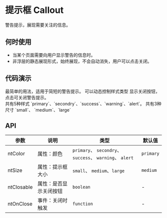 # 提示框 Callout

警告提示，展现需要关注的信息。

## 何时使用

- 当某个页面需要向用户显示警告的信息时。
- 非浮层的静态展现形式，始终展现，不会自动消失，用户可以点击关闭。

## 代码演示

<div class="grid-x grid-margin-x">
  <div class="medium-6 large-6 cell">
    <nt-example>
      <nt-example-showcase>
        <demo-callout-basic></demo-callout-basic>
      </nt-example-showcase>
      <nt-example-legend ntTitle="基本提示框">
        最简单的用法，适用于简短的警告提示。
      </nt-example-legend>
      <nt-example-code [ntCode]="basicCode"></nt-example-code>
    </nt-example>
    <nt-example>
      <nt-example-showcase>
        <demo-callout-reactives></demo-callout-reactives>
      </nt-example-showcase>
      <nt-example-legend ntTitle="动态提示框">
        可以动态控制样式类型
      </nt-example-legend>
      <nt-example-code [ntCode]="reactivesCode"></nt-example-code>
    </nt-example>
    <nt-example>
      <nt-example-showcase>
        <demo-callout-event></demo-callout-event>
      </nt-example-showcase>
      <nt-example-legend ntTitle="可关闭的警告提示">
        显示关闭按钮，点击可关闭警告提示。
      </nt-example-legend>
      <nt-example-code [ntCode]="eventCode"></nt-example-code>
    </nt-example>
  </div>
  <div class="medium-6 large-6 cell">
    <nt-example>
      <nt-example-showcase>
        <demo-callout-color></demo-callout-color>
      </nt-example-showcase>
      <nt-example-legend ntTitle="多种样式">
        共有5种样式 `primary`、`secondry`、`success`、`warning`、`alert`。
      </nt-example-legend>
      <nt-example-code [ntCode]="colorCode"></nt-example-code>
    </nt-example>
    <nt-example>
      <nt-example-showcase>
        <demo-callout-size></demo-callout-size>
      </nt-example-showcase>
      <nt-example-legend ntTitle="尺寸控制">
        共有3种尺寸 `small`、 `medium`、`large`
      </nt-example-legend>
      <nt-example-code [ntCode]="sizeCode"></nt-example-code>
    </nt-example>
  </div>
</div>

## API

| 参数 | 说明 | 类型 | 默认值 |
| --- | --- | --- | --- |
| ntColor | 属性：颜色 | `primary`、 `secondry`、 `success`、 `warning`、 `alert` | `primary` |
| ntSize | 属性：提示框大小 | `small`、 `medium`、`large` | `medium` |
| ntClosable | 属性：是否显示关闭按钮 | `boolean` | - |
| ntOnClose | 事件：关闭时触发 | `function` | - |

